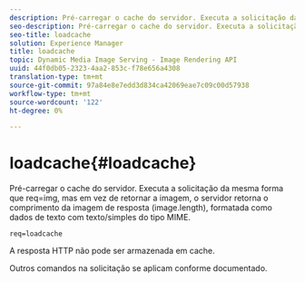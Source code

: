```yaml
---
description: Pré-carregar o cache do servidor. Executa a solicitação da mesma forma que req=img, mas em vez de retornar a imagem, o servidor retorna o comprimento da imagem de resposta (image.length), formatada como dados de texto com texto/simples do tipo MIME.
seo-description: Pré-carregar o cache do servidor. Executa a solicitação da mesma forma que req=img, mas em vez de retornar a imagem, o servidor retorna o comprimento da imagem de resposta (image.length), formatada como dados de texto com texto/simples do tipo MIME.
seo-title: loadcache
solution: Experience Manager
title: loadcache
topic: Dynamic Media Image Serving - Image Rendering API
uuid: 44f0db05-2323-4aa2-853c-f78e656a4308
translation-type: tm+mt
source-git-commit: 97a84e8e7edd3d834ca42069eae7c09c00d57938
workflow-type: tm+mt
source-wordcount: '122'
ht-degree: 0%

---
```



# loadcache{#loadcache}

Pré-carregar o cache do servidor. Executa a solicitação da mesma forma que req=img, mas em vez de retornar a imagem, o servidor retorna o comprimento da imagem de resposta (image.length), formatada como dados de texto com texto/simples do tipo MIME.

`req=loadcache`

A resposta HTTP não pode ser armazenada em cache.

Outros comandos na solicitação se aplicam conforme documentado.
